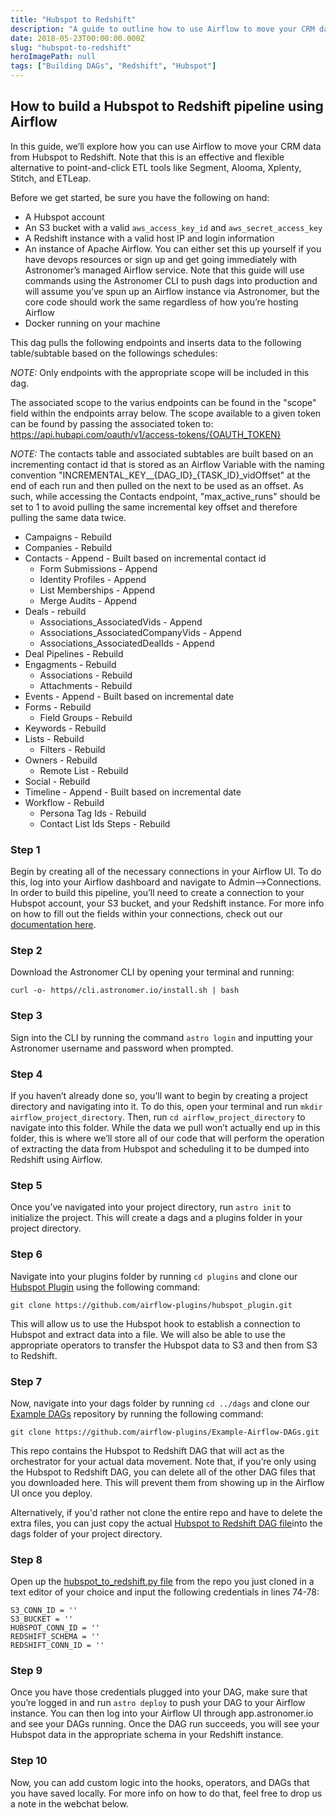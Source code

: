 ```yaml
---
title: "Hubspot to Redshift"
description: "A guide to outline how to use Airflow to move your CRM data from Hubspot to Redshift."
date: 2018-05-23T00:00:00.000Z
slug: "hubspot-to-redshift"
heroImagePath: null
tags: ["Building DAGs", "Redshift", "Hubspot"]
---
```


## How to build a Hubspot to Redshift pipeline using Airflow

In this guide, we’ll explore how you can use Airflow to move your CRM data from Hubspot to Redshift. Note that this is an effective and flexible alternative to point-and-click ETL tools like Segment, Alooma, Xplenty, Stitch, and ETLeap.

Before we get started, be sure you have the following on hand:

* A Hubspot account
* An S3 bucket with a valid `aws_access_key_id` and `aws_secret_access_key`
* A Redshift instance with a valid host IP and login information
* An instance of Apache Airflow. You can either set this up yourself if you have devops resources or sign
  up and get going immediately with Astronomer’s managed Airflow service. Note that this guide will use
  commands using the Astronomer CLI to push dags into production and will assume you’ve spun up an Airflow
  instance via Astronomer, but the core code should work the same regardless of how you’re hosting Airflow
* Docker running on your machine

This dag pulls the following endpoints and inserts data to the following table/subtable based on the followings schedules:

*NOTE:* Only endpoints with the appropriate scope will be included in this dag.

The associated scope to the varius endpoints can be found in the "scope" field within the endpoints array below. The scope available to a given token can be found by passing the associated token to: https://api.hubapi.com/oauth/v1/access-tokens/{OAUTH_TOKEN}

*NOTE:* The contacts table and associated subtables are built based on an incrementing contact id that is stored as an Airflow Variable with the
naming convention "INCREMENTAL_KEY__{DAG_ID}_{TASK_ID}_vidOffset" at the end of each run and then pulled on the next to be used as an offset. As such, while accessing the Contacts endpoint, "max_active_runs" should be set to 1 to avoid pulling the same incremental key offset and therefore pulling the same data twice.
* Campaigns - Rebuild
* Companies - Rebuild
* Contacts - Append - Built based on incremental contact id
  * Form Submissions - Append
  * Identity Profiles - Append
  * List Memberships - Append
  * Merge Audits - Append
* Deals - rebuild
  * Associations_AssociatedVids - Append
  * Associations_AssociatedCompanyVids - Append
  * Associations_AssociatedDealIds - Append
* Deal Pipelines - Rebuild
* Engagments - Rebuild
  * Associations - Rebuild
  * Attachments - Rebuild
* Events - Append - Built based on incremental date
* Forms - Rebuild
  * Field Groups - Rebuild
* Keywords - Rebuild
* Lists - Rebuild
  * Filters - Rebuild
* Owners - Rebuild
  * Remote List - Rebuild
* Social - Rebuild
* Timeline - Append - Built based on incremental date
* Workflow - Rebuild
  * Persona Tag Ids - Rebuild
  * Contact List Ids Steps - Rebuild


### Step 1

Begin by creating all of the necessary connections in your Airflow UI. To do this, log into your Airflow dashboard and navigate to Admin-->Connections. In order to build this pipeline, you’ll need to create a connection to your Hubspot account, your S3 bucket, and your Redshift instance. For more info on how to fill out the fields within your connections, check out our [documentation here](https://docs.astronomer.io/v2/apache_airflow/tutorial/connections.html).

### Step 2

Download the Astronomer CLI by opening your terminal and running:

`curl -o- https//cli.astronomer.io/install.sh | bash`

### Step 3

Sign into the CLI by running the command `astro login` and inputting your Astronomer username and password when prompted.

### Step 4

If you haven’t already done so, you’ll want to begin by creating a project directory and navigating into it. To do this, open your terminal and run `mkdir airflow_project_directory`. Then, run `cd airflow_project_directory` to navigate into this folder. While the data we pull won’t actually end up in this folder, this is where we’ll store all of our code that will perform the operation of extracting the data from Hubspot and scheduling it to be dumped into Redshift using Airflow.

### Step 5

Once you’ve navigated into your project directory, run `astro init` to initialize the project. This will create a dags and a plugins folder in your project directory.

### Step 6

Navigate into your plugins folder by running `cd plugins` and clone our [Hubspot Plugin](https://github.com/airflow-plugins/hubspot_plugin) using the following command:

`git clone https://github.com/airflow-plugins/hubspot_plugin.git`

This will allow us to use the Hubspot hook to establish a connection to Hubspot and extract data into a file. We will also be able to use the appropriate operators to transfer the Hubspot data to S3 and then from S3 to Redshift.

### Step 7

Now, navigate into your dags folder by running `cd ../dags` and clone our [Example DAGs](https://github.com/airflow-plugins/Example-Airflow-DAGs) repository by running the following command:

`git clone https://github.com/airflow-plugins/Example-Airflow-DAGs.git`

This repo contains the Hubspot to Redshift DAG that will act as the orchestrator for your actual data movement. Note that, if you’re only using the Hubspot to Redshift DAG, you can delete all of the other DAG files that you downloaded here. This will prevent them from showing up in the Airflow UI once you deploy.

Alternatively, if you'd rather not clone the entire repo and have to delete the extra files, you can just copy the actual [Hubspot to Redshift DAG file](https://github.com/airflow-plugins/Example-Airflow-DAGs/blob/master/etl/hubspot_to_redshift.py)into the dags folder of your project directory.

### Step 8

Open up the [hubspot_to_redshift.py file](https://github.com/airflow-plugins/Example-Airflow-DAGs/blob/master/etl/hubspot_to_redshift.py#L74) from the repo you just cloned in a text editor of your choice and input the following credentials in lines 74-78:
```
S3_CONN_ID = ''
S3_BUCKET = ''
HUBSPOT_CONN_ID = ''
REDSHIFT_SCHEMA = ''
REDSHIFT_CONN_ID = ''
```

### Step 9

Once you have those credentials plugged into your DAG, make sure that you’re logged in and run `astro deploy` to push your DAG to your Airflow instance. You can then log into your Airflow UI through app.astronomer.io and see your DAGs running. Once the DAG run succeeds, you will see your Hubspot data in the appropriate schema in your Redshift instance.

### Step 10

Now, you can add custom logic into the hooks, operators, and DAGs that you have saved locally. For more info on how to do that, feel free to drop us a note in the webchat below.
